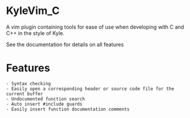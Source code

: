 # KyleVim_C
A vim plugin containing tools for ease of use when developing with C and C++ in the style of Kyle.

See the documentation for details on all features

# Features
	- Syntax checking
	- Easily open a corresponding header or source code file for the current buffer
	- Undocumented function search
	- Auto insert #include guards
	- Easily insert function documentation comments
